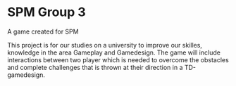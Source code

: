 # SPM Group 3
 
A game created for SPM

This project is for our studies on a university to improve our skilles, 
knowledge in the area Gameplay and Gamedesign. The game will include interactions between 
two player which is needed to overcome the obstacles and complete challenges that is 
thrown at their direction in a TD-gamedesign. 
